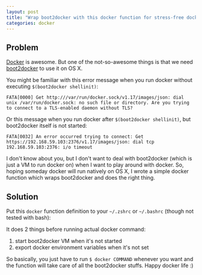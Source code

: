 ```yaml
---
layout: post
title: "Wrap boot2docker with this docker function for stress-free docker life on OS X"
categories: docker
---
```


## Problem

[Docker](https://www.docker.com/) is awesome. But one of the not-so-awesome things is that we need [boot2docker](http://boot2docker.io/) to use it on OS X.

You might be familiar with this error message when you run docker without executing `$(boot2docker shellinit)`:

```
FATA[0000] Get http:///var/run/docker.sock/v1.17/images/json: dial unix /var/run/docker.sock: no such file or directory. Are you trying to connect to a TLS-enabled daemon without TLS?
```

Or this message when you run docker after `$(boot2docker shellinit)`, but boot2docker itself is not started:

```
FATA[0032] An error occurred trying to connect: Get https://192.168.59.103:2376/v1.17/images/json: dial tcp 192.168.59.103:2376: i/o timeout
```

I don't know about you, but I don't want to deal with boot2docker (which is just a VM to run docker on) when I want to play around with docker. So, hoping someday docker will run natively on OS X, I wrote a simple docker function which wraps boot2docker and does the right thing.

## Solution

Put this `docker` function definition to your `~/.zshrc` or `~/.bashrc` (though not tested with bash):

<code data-gist-id='37aff8bff273e8f0e80c'></code>

It does 2 things before running actual docker command:

1. start boot2docker VM when it's not started
2. export docker environment variables when it's not set

So basically, you just have to run `$ docker COMMAND` whenever you want and the function will take care of all the boot2docker stuffs.
Happy docker life :)
